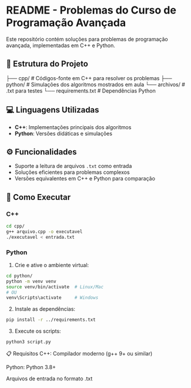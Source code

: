 # README - Problemas do Curso de Programação Avançada

Este repositório contém soluções para problemas de programação avançada, implementadas em C++ e Python.

## 📂 Estrutura do Projeto

├── cpp/ # Códigos-fonte em C++ para resolver os problemas
├── python/ # Simulações dos algoritmos mostrados em aula
└── archivos/ # .txt para testes
└── requirements.txt # Dependências Python


## 💻 Linguagens Utilizadas

- **C++**: Implementações principais dos algoritmos
- **Python**: Versões didáticas e simulações

## ⚙️ Funcionalidades

- Suporte a leitura de arquivos `.txt` como entrada
- Soluções eficientes para problemas complexos
- Versões equivalentes em C++ e Python para comparação

## 🚀 Como Executar

### C++
```bash
cd cpp/
g++ arquivo.cpp -o executavel
./executavel < entrada.txt

```
### Python
1. Crie e ative o ambiente virtual:
```bash
cd python/
python -m venv venv
source venv/bin/activate  # Linux/Mac
# OU
venv\Scripts\activate     # Windows
```
2. Instale as dependências:
```bash
pip install -r ../requirements.txt
```
3. Execute os scripts:
```bash
python3 script.py
```

📋 Requisitos
C++: Compilador moderno (g++ 9+ ou similar)

Python: Python 3.8+

Arquivos de entrada no formato .txt